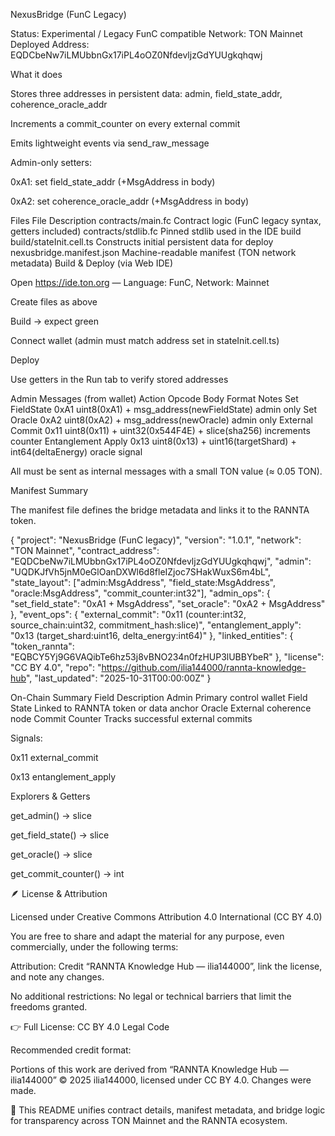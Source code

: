 NexusBridge (FunC Legacy)

Status: Experimental / Legacy FunC compatible
Network: TON Mainnet
Deployed Address: EQDCbeNw7iLMUbbnGx17iPL4oOZ0NfdevljzGdYUUgkqhqwj

What it does

Stores three addresses in persistent data: admin, field_state_addr, coherence_oracle_addr

Increments a commit_counter on every external commit

Emits lightweight events via send_raw_message

Admin-only setters:

0xA1: set field_state_addr (+MsgAddress in body)

0xA2: set coherence_oracle_addr (+MsgAddress in body)

Files
File	Description
contracts/main.fc	Contract logic (FunC legacy syntax, getters included)
contracts/stdlib.fc	Pinned stdlib used in the IDE build
build/stateInit.cell.ts	Constructs initial persistent data for deploy
nexusbridge.manifest.json	Machine-readable manifest (TON network metadata)
Build & Deploy (via Web IDE)

Open https://ide.ton.org
 — Language: FunC, Network: Mainnet

Create files as above

Build → expect green

Connect wallet (admin must match address set in stateInit.cell.ts)

Deploy

Use getters in the Run tab to verify stored addresses

Admin Messages (from wallet)
Action	Opcode	Body Format	Notes
Set FieldState	0xA1	uint8(0xA1) + msg_address(newFieldState)	admin only
Set Oracle	0xA2	uint8(0xA2) + msg_address(newOracle)	admin only
External Commit	0x11	uint8(0x11) + uint32(0x544F4E) + slice(sha256)	increments counter
Entanglement Apply	0x13	uint8(0x13) + uint16(targetShard) + int64(deltaEnergy)	oracle signal

All must be sent as internal messages with a small TON value (≈ 0.05 TON).

Manifest Summary

The manifest file defines the bridge metadata and links it to the RANNTA token.

{
  "project": "NexusBridge (FunC legacy)",
  "version": "1.0.1",
  "network": "TON Mainnet",
  "contract_address": "EQDCbeNw7iLMUbbnGx17iPL4oOZ0NfdevljzGdYUUgkqhqwj",
  "admin": "UQDKJfVh5jnM0eGlOanDXWl6d8fleIZjoc7SHakWuxS6m4bL",
  "state_layout": ["admin:MsgAddress", "field_state:MsgAddress", "oracle:MsgAddress", "commit_counter:int32"],
  "admin_ops": {
    "set_field_state": "0xA1 + MsgAddress",
    "set_oracle": "0xA2 + MsgAddress"
  },
  "event_ops": {
    "external_commit": "0x11 (counter:int32, source_chain:uint32, commitment_hash:slice)",
    "entanglement_apply": "0x13 (target_shard:uint16, delta_energy:int64)"
  },
  "linked_entities": {
    "token_rannta": "EQBCY5Yj9G6VAQibTe6hz53j8vBNO234n0fzHUP3lUBBYbeR"
  },
  "license": "CC BY 4.0",
  "repo": "https://github.com/ilia144000/rannta-knowledge-hub",
  "last_updated": "2025-10-31T00:00:00Z"
}

On-Chain Summary
Field	Description
Admin	Primary control wallet
Field State	Linked to RANNTA token or data anchor
Oracle	External coherence node
Commit Counter	Tracks successful external commits

Signals:

0x11 external_commit

0x13 entanglement_apply

Explorers & Getters

get_admin() → slice

get_field_state() → slice

get_oracle() → slice

get_commit_counter() → int

🪶 License & Attribution

Licensed under Creative Commons Attribution 4.0 International (CC BY 4.0)

You are free to share and adapt the material for any purpose, even commercially, under the following terms:

Attribution: Credit “RANNTA Knowledge Hub — ilia144000”, link the license, and note any changes.

No additional restrictions: No legal or technical barriers that limit the freedoms granted.

👉 Full License: CC BY 4.0 Legal Code

Recommended credit format:

Portions of this work are derived from “RANNTA Knowledge Hub — ilia144000” © 2025 ilia144000, licensed under CC BY 4.0. Changes were made.

📘 This README unifies contract details, manifest metadata, and bridge logic for transparency across TON Mainnet and the RANNTA ecosystem.
